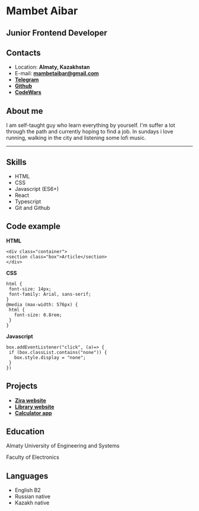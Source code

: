 # Mambet Aibar

## Junior Frontend Developer

## Contacts

- Location: **Almaty, Kazakhstan**
- E-mail: **mambetaibar@gmail.com**
- **[Telegram](https://t.me/xAibarx)**
- **[Github](https://github.com/Aibar77)**
- **[CodeWars](https://www.codewars.com/users/Aibar77)**

## About me

I am self-taught guy who learn everything by yourself. I'm suffer a lot through the path and currently hoping to find a job. In sundays i love running, walking in the city and listening some lofi music.

---

## Skills

- HTML
- CSS
- Javascript (ES6+)
- React
- Typescript
- Git and Github

## Code example

**HTML**

```
<div class="container">
<section class="box">Article</section>
</div>
```

**CSS**

```
html {
 font-size: 14px;
 font-family: Arial, sans-serif;
}
@media (max-width: 576px) {
 html {
   font-size: 0.8rem;
 }
}
```

**Javascript**

```
box.addEventListener("click", (a)=> {
 if (box.classList.contains("none")) {
   box.style.display = "none";
 }
})
```

## Projects

- **[Zira website](https://github.com/Aibar77/final-project)**
- **[Library website](https://github.com/Aibar77/library-odin)**
- **[Calculator app](https://github.com/Aibar77/calculator-odin)**

## Education

Almaty University of Engineering and Systems

Faculty of Electronics

## Languages

- English B2
- Russian native
- Kazakh native
